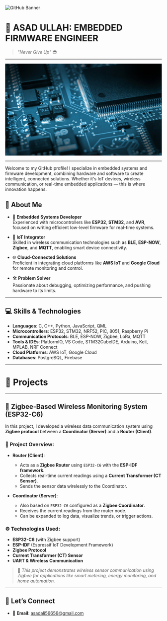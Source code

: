 ![GitHub Banner](./banner.png) <!-- Replace with your banner image filename -->

# 👋 ASAD ULLAH: EMBEDDED FIRMWARE ENGINEER

> *"Never Give Up"* 😎
---

<p align="center">
  <img src="360_F_460636484_5KLRqy4CgptG7Bt4S1nY80v7tPm3e5Tm.jpg" alt="My Image">
</p>


---

Welcome to my GitHub profile! I specialize in embedded systems and firmware development, combining hardware and software to create intelligent, connected solutions. Whether it's IoT devices, wireless communication, or real-time embedded applications — this is where innovation happens.



## 🔧 About Me

- 🎯 **Embedded Systems Developer**  
   Experienced with microcontrollers like **ESP32**, **STM32**, and **AVR**, focused on writing efficient low-level firmware for real-time systems.

- 📡 **IoT Integrator**  
   Skilled in wireless communication technologies such as **BLE**, **ESP-NOW**, **Zigbee**, and **MQTT**, enabling smart device connectivity.

- 🌐 **Cloud-Connected Solutions**  
   Proficient in integrating cloud platforms like **AWS IoT** and **Google Cloud** for remote monitoring and control.

- 🛠 **Problem Solver**  
   Passionate about debugging, optimizing performance, and pushing hardware to its limits.

---

## 💻 Skills & Technologies

- **Languages**: C, C++, Python, JavaScript, QML  
- **Microcontrollers**: ESP32, STM32, NRF52, PIC, 8051, Raspberry Pi  
- **Communication Protocols**: BLE, ESP-NOW, Zigbee, LoRa, MQTT  
- **Tools & IDEs**: PlatformIO, VS Code, STM32CubeIDE, Arduino, Keil, MPLAB, NRF Connect  
- **Cloud Platforms**: AWS IoT, Google Cloud  
- **Databases**: PostgreSQL, Firebase  

---
# 📁 Projects

---

## 🔌 Zigbee-Based Wireless Monitoring System (ESP32-C6)

In this project, I developed a wireless data communication system using **Zigbee protocol** between a **Coordinator (Server)** and a **Router (Client)**.

### 📡 Project Overview:

- **Router (Client)**:
  - Acts as a **Zigbee Router** using `ESP32-C6` with the **ESP-IDF framework**.
  - Collects real-time current readings using a **Current Transformer (CT Sensor)**.
  - Sends the sensor data wirelessly to the Coordinator.

- **Coordinator (Server)**:
  - Also based on `ESP32-C6` configured as a **Zigbee Coordinator**.
  - Receives the current readings from the router node.
  - Can be expanded to log data, visualize trends, or trigger actions.

### ⚙️ Technologies Used:
- **ESP32-C6** (with Zigbee support)
- **ESP-IDF** (Espressif IoT Development Framework)
- **Zigbee Protocol**
- **Current Transformer (CT) Sensor**
- **UART & Wireless Communication**

> 📌 *This project demonstrates wireless sensor communication using Zigbee for applications like smart metering, energy monitoring, and home automation.*

[//]: # (Code not shared publicly for confidentiality. You can contact me to discuss the implementation.)

---



## 🔗 Let’s Connect

- 📧 **Email**: asadali56656@gmail.com  
